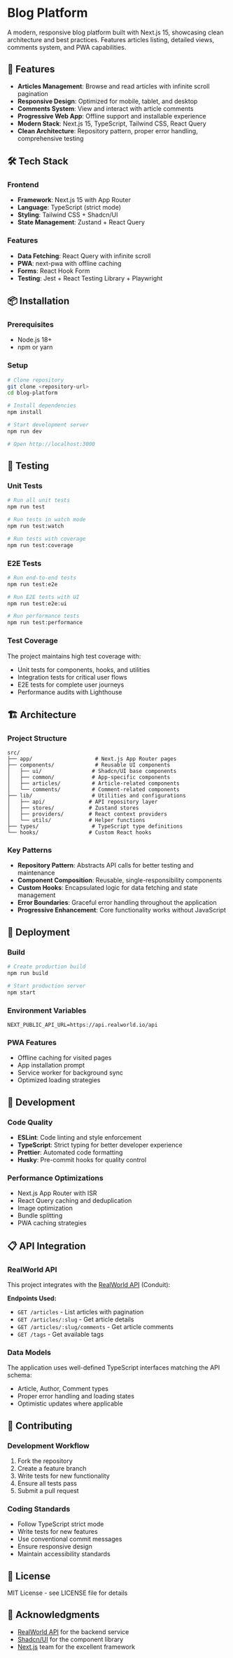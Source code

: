 # Blog Platform

A modern, responsive blog platform built with Next.js 15, showcasing clean architecture and best practices. Features articles listing, detailed views, comments system, and PWA capabilities.

## 🚀 Features

- **Articles Management**: Browse and read articles with infinite scroll pagination
- **Responsive Design**: Optimized for mobile, tablet, and desktop
- **Comments System**: View and interact with article comments
- **Progressive Web App**: Offline support and installable experience
- **Modern Stack**: Next.js 15, TypeScript, Tailwind CSS, React Query
- **Clean Architecture**: Repository pattern, proper error handling, comprehensive testing

## 🛠️ Tech Stack

### Frontend
- **Framework**: Next.js 15 with App Router
- **Language**: TypeScript (strict mode)
- **Styling**: Tailwind CSS + Shadcn/UI
- **State Management**: Zustand + React Query

### Features
- **Data Fetching**: React Query with infinite scroll
- **PWA**: next-pwa with offline caching
- **Forms**: React Hook Form
- **Testing**: Jest + React Testing Library + Playwright

## 📦 Installation

### Prerequisites
- Node.js 18+ 
- npm or yarn

### Setup
```bash
# Clone repository
git clone <repository-url>
cd blog-platform

# Install dependencies
npm install

# Start development server
npm run dev

# Open http://localhost:3000
```

## 🧪 Testing

### Unit Tests
```bash
# Run all unit tests
npm run test

# Run tests in watch mode
npm run test:watch

# Run tests with coverage
npm run test:coverage
```

### E2E Tests
```bash
# Run end-to-end tests
npm run test:e2e

# Run E2E tests with UI
npm run test:e2e:ui

# Run performance tests
npm run test:performance
```

### Test Coverage
The project maintains high test coverage with:
- Unit tests for components, hooks, and utilities
- Integration tests for critical user flows
- E2E tests for complete user journeys
- Performance audits with Lighthouse

## 🏗️ Architecture

### Project Structure
```
src/
├── app/                    # Next.js App Router pages
├── components/             # Reusable UI components
│   ├── ui/                # Shadcn/UI base components
│   ├── common/            # App-specific components
│   ├── articles/          # Article-related components
│   └── comments/          # Comment-related components
├── lib/                   # Utilities and configurations
│   ├── api/              # API repository layer
│   ├── stores/           # Zustand stores
│   ├── providers/        # React context providers
│   └── utils/            # Helper functions
├── types/                 # TypeScript type definitions
└── hooks/                # Custom React hooks
```

### Key Patterns
- **Repository Pattern**: Abstracts API calls for better testing and maintenance
- **Component Composition**: Reusable, single-responsibility components
- **Custom Hooks**: Encapsulated logic for data fetching and state management
- **Error Boundaries**: Graceful error handling throughout the application
- **Progressive Enhancement**: Core functionality works without JavaScript

## 🚀 Deployment

### Build
```bash
# Create production build
npm run build

# Start production server
npm start
```

### Environment Variables
```env
NEXT_PUBLIC_API_URL=https://api.realworld.io/api
```

### PWA Features
- Offline caching for visited pages
- App installation prompt
- Service worker for background sync
- Optimized loading strategies

## 🔧 Development

### Code Quality
- **ESLint**: Code linting and style enforcement
- **TypeScript**: Strict typing for better developer experience
- **Prettier**: Automated code formatting
- **Husky**: Pre-commit hooks for quality control

### Performance Optimizations
- Next.js App Router with ISR
- React Query caching and deduplication  
- Image optimization
- Bundle splitting
- PWA caching strategies

## 📋 API Integration

### RealWorld API
This project integrates with the [RealWorld API](https://api.realworld.io/api) (Conduit):

**Endpoints Used:**
- `GET /articles` - List articles with pagination
- `GET /articles/:slug` - Get article details
- `GET /articles/:slug/comments` - Get article comments
- `GET /tags` - Get available tags

### Data Models
The application uses well-defined TypeScript interfaces matching the API schema:
- Article, Author, Comment types
- Proper error handling and loading states
- Optimistic updates where applicable

## 🤝 Contributing

### Development Workflow
1. Fork the repository
2. Create a feature branch
3. Write tests for new functionality
4. Ensure all tests pass
5. Submit a pull request

### Coding Standards
- Follow TypeScript strict mode
- Write tests for new features
- Use conventional commit messages
- Ensure responsive design
- Maintain accessibility standards

## 📝 License

MIT License - see LICENSE file for details

## 🙏 Acknowledgments

- [RealWorld API](https://realworld-docs.netlify.app/) for the backend service
- [Shadcn/UI](https://ui.shadcn.com/) for the component library
- [Next.js](https://nextjs.org/) team for the excellent framework
